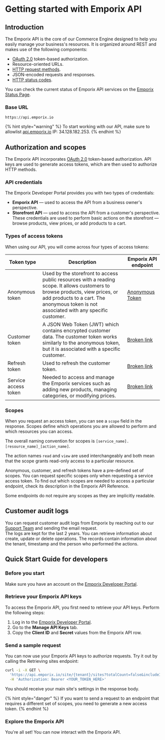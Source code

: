 # Getting started with Emporix API

## Introduction

The Emporix API is the core of our Commerce Engine designed to help you easily manage your business's resources. It is organized around REST and makes use of the following components:

* [OAuth 2.0](https://oauth.net/2/) token-based authorization.
* Resource-oriented URLs.
* [HTTP request methods](https://en.wikipedia.org/wiki/Hypertext_Transfer_Protocol#Request_methods).
* JSON-encoded requests and responses.
* [HTTP status codes](https://en.wikipedia.org/wiki/List_of_HTTP_status_codes).

You can check the current status of Emporix API services on the [Emporix Status Page](https://status.emporix.io).

### Base URL

```
https://api.emporix.io
```

{% hint style="warning" %}
To start working with our API, make sure to allowlist [api.emporix.io](http://api.emporix.io/) IP: 34.128.182.253.
{% endhint %}

## Authorization and scopes

The Emporix API incorporates [OAuth 2.0](https://oauth.net/2/) token-based authorization. API keys are used to generate access tokens, which are then used to authorize HTTP methods.

### API credentials

The Emporix Developer Portal provides you with two types of credentials:

* **Emporix API** — used to access the API from a business owner's perspective.
* **Storefront API** — used to access the API from a customer's perspective. These credentials are used to perform basic actions on the storefront — browse products, view prices, or add products to a cart.

### Types of access tokens

When using our API, you will come across four types of access tokens:

| Token type           | Description                                                                                                                                                                                                               | Emporix API endpoint                      |
| -------------------- | ------------------------------------------------------------------------------------------------------------------------------------------------------------------------------------------------------------------------- | ----------------------------------------- |
| Anonymous token      | Used by the storefront to access public resources with a reading scope. It allows customers to browse products, view prices, or add products to a cart. The anonymous token is not associated with any specific customer. | [Anonymous Token](./anonymous-token/README.md "mention" )|
| Customer token       | A JSON Web Token (JWT) which contains encrypted customer data. The customer token works similarly to the anonymous token, but it is associated with a specific customer.                                                  | [Broken link](broken-reference "mention") |
| Refresh token        | Used to refresh the customer token.                                                                                                                                                                                       | [Broken link](broken-reference "mention") |
| Service access token | Needed to access and manage the Emporix services such as adding new products, managing categories, or modifying prices.                                                                                                   | [Broken link](broken-reference "mention") |

### Scopes

When you request an access token, you can see a `scope` field in the response. Scopes define which operations you are allowed to perform and which resources you can access.

The overall naming convention for scopes is `[service_name].[resource_name]_[action_name]`.

The action names `read` and `view` are used interchangeably and both mean that the scope grants read-only access to a particular resource.

Anonymous, customer, and refresh tokens have a pre-defined set of scopes. You can request specific scopes only when requesting a service access token. To find out which scopes are needed to access a particular endpoint, check its description in the Emporix API Reference.

Some endpoints do not require any scopes as they are implicitly readable.

## Customer audit logs

You can request customer audit logs from Emporix by reaching out to our [Support Team](mailto:support@emporix.com) and sending the email request.\
The logs are kept for the last 2 years. You can retrieve information about create, update or delete operations. The records contain information about the tenant, timestamp and the person who performed the actions.

## Quick Start Guide for developers

### Before you start

Make sure you have an account on the [Emporix Developer Portal](https://app.emporix.io).

### Retrieve your Emporix API keys

To access the Emporix API, you first need to retrieve your API keys. Perform the following steps:

1. Log in to the [Emporix Developer Portal](https://app.emporix.io).
2. Go to the **Manage API Keys** tab.
3. Copy the **Client ID** and **Secret** values from the Emporix API row.

### Send a sample request

You can now use your Emporix API keys to authorize requests. Try it out by calling the Retrieving sites endpoint:

```bash
curl -i -X GET \
  'https://api.emporix.io/site/{tenant}/sites?totalCount=false&includeInactive=false&sort=string&pageNumber=1&pageSize=16&q=name%3A{productName}&expand=payment%3Aall%2Cshipping%3Aactive%2Ctax%3Anone%2Cmixin%3A*' \
  -H 'Authorization: Bearer <YOUR_TOKEN_HERE>'
```

You should receive your main site's settings in the response body.

{% hint style="danger" %}
If you want to send a request to an endpoint that requires a different set of scopes, you need to generate a new access token.
{% endhint %}

### Explore the Emporix API

You're all set! You can now interact with the Emporix API.
